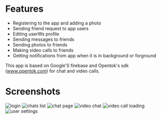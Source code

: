 # Features

- Registering to the app and adding a photo
- Sending friend request to app users
- Editing userWs profile
- Sending messages to friends
- Sending photos to friends
- Making video calls to friends
- Getting notifications from app when it is in background or forground

This app is based on Google'S firebase and Opentok's sdk (www.opentok.com) for chat and video calls.

# Screenshots

![login](https://user-images.githubusercontent.com/42380097/45501155-20977700-b789-11e8-9c3c-b01e05155bef.jpg)
![chats list](https://user-images.githubusercontent.com/42380097/45501154-20977700-b789-11e8-82f2-14570e582bd6.jpg)
![chat page](https://user-images.githubusercontent.com/42380097/45501153-20977700-b789-11e8-84f8-de85b3cfe855.jpg)
![video chat](https://user-images.githubusercontent.com/42380097/45501151-1ffee080-b789-11e8-83ad-8cd309d5d1c6.jpg)
![video call loading](https://user-images.githubusercontent.com/42380097/45501149-1ffee080-b789-11e8-8464-1d2bdbecac5a.jpg)
![user settings](https://user-images.githubusercontent.com/42380097/45501148-1ffee080-b789-11e8-98ae-44ab4b825046.jpg)
